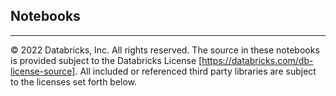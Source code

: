 ## Notebooks



___

&copy; 2022 Databricks, Inc. All rights reserved. The source in these notebooks is provided subject to the Databricks License [https://databricks.com/db-license-source].  All included or referenced third party libraries are subject to the licenses set forth below.
